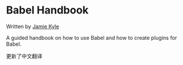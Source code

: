 # Babel Handbook

Written by [Jamie Kyle](https://jamie.build/)

A guided handbook on how to use Babel and how to create plugins for Babel.

更新了中文翻译
